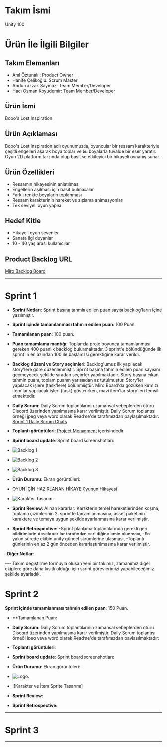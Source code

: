 # **Takım İsmi**

Unity 100

# Ürün İle İlgili Bilgiler

## Takım Elemanları

- Anıl Öztunalı : Product Owner
- Hanife Çelikoğlu: Scrum Master
- Abdurrazzak Saymaz: Team Member/Developer
- Hacı Osman Koyudemir: Team Member/Developer

## Ürün İsmi
Bobo's Lost Inspiration


## Ürün Açıklaması
Bobo's Lost Inspiration adlı oyunumuzda, oyuncular bir ressam karakteriyle çeşitli engelleri aşarak boya toplar ve bu boyalarla tuvalde bir eser yaratır. Oyun 2D platform tarzında olup basit ve etkileyici bir  hikayeli oynanış sunar. 
## Ürün Özellikleri
- Ressamın hikayesinin anlatılması
- Engellerin aşılması için basit bulmacalar
- Farklı renkte boyaların toplanması
- Ressam karakterinin hareket ve zıplama animasyonları
- Tek seviyeli oyun yapısı



## Hedef Kitle
- Hikayeli oyun sevenler
- Sanata ilgi duyanlar
- 10 - 40 yaş arası kullanıcılar


## Product Backlog URL

[Miro Backlog Board](https://miro.com/app/board/uXjVK2i0u6o=/)

---

# Sprint 1
- **Sprint Notları**: Sprint başına tahmin edilen puan sayısı backlog'ların içine yazılmıştır. 

- **Sprint içinde tamamlanması tahmin edilen puan**: 100 Puan.
- **Tamamlanan puan**: 100 puan.
  
- **Puan tamamlama mantığı**: Toplamda proje boyunca tamamlanması gereken 400 puanlık backlog bulunmaktadır. 3 sprint'e bölündüğünde ilk sprint'in en azından 100 ile başlaması gerektiğine karar verildi.

- **Backlog düzeni ve Story seçimleri**: Backlog'umuz ilk yapılacak story'lere göre düzenlenmiştir. Sprint başına tahmin edilen puan sayısını geçmeyecek şekilde sıradan seçimler yapılmaktadır. Story başına çıkan tahmin puanı, toplam puanın yarısından az tutulmuştur. Story'ler yapılacak işlere (task'lere) bölünmüştür. Miro Board'da gözüken kırmızı item'lar yapılacak işleri (task) gösterirken, mavi item'lar story'leri temsil etmektedir.



- **Daily Scrum**: Daily Scrum toplantılarının zamansal sebeplerden ötürü Discord üzerinden  yapılmasına karar verilmiştir. Daily Scrum toplantısı örneği jpeg veya word olarak Readme'de tarafımızdan paylaşılmaktadır: [Sprint 1 Daily Scrum Chats](https://github.com/hanifecelikoglu/unity100/blob/main/ProjectMenagement/Sprint%20Documents/DailyScrumMeetingNotesSprint1_.docx)

- **Toplantı görüntüleri**: [Project Menagment](https://github.com/hanifecelikoglu/unity100/tree/main/ProjectMenagement) içerisindedir.

- **Sprint board update**: Sprint board screenshotları:
- ![Backlog 1](https://github.com/hanifecelikoglu/unity100/blob/main/ProjectMenagement/Sprint%20Documents/Backlog_1.png)
- ![Backlog 2](https://github.com/hanifecelikoglu/unity100/blob/main/ProjectMenagement/Sprint%20Documents/Backlog_2.png)
- ![Backlog 3](https://github.com/hanifecelikoglu/unity100/blob/main/ProjectMenagement/Sprint%20Documents/Backlog_3.png)
  


- **Ürün Durumu**: Ekran görüntüleri:
  
-  OYUN İÇİN HAZIRLANAN HİKAYE [Oyunun Hikayesi](https://github.com/hanifecelikoglu/unity100/blob/main/ProjectMenagement/Sprint%20Documents/oyun%20hikayesi.docx)
  
- ![Karakter Tasarımı](https://github.com/hanifecelikoglu/unity100/blob/main/ProjectMenagement/Sprint%20Documents/KARAKTER_TASARIMI_SPRITELAR.jpg)
 

- **Sprint Review**: 
Alınan kararlar: Karakterin temel hareketlerinden koşma, toplama çizimlerinin  2. sprintte tamamlanmasına, asset paketinin karaktere  ve temaya uygun şekilde ayarlanmasına karar verilmiştir.

- **Sprint Retrospective:**
-Sprint planlama toplantılarında gerekli geri bildirimlerin developer'lar tarafından verildiğine emin olunması,
-En yakın sürede ekibin unity güncel sürümlerine ulaşması,
-Toplantı günlerinin en az 2 gün önceden kararlaştırılmasına karar verilmiştir.


-**Diğer Notlar**:

--- Takım değiştirme formuyla oluşan yeni bir takımız, zamanımız diğer ekiplere göre daha kısıtlı olduğu için sprint görevlerimizi yapabileceğimiz şekilde ayarladık.

# Sprint 2

**Sprint içinde tamamlanması tahmin edilen puan**: 150 Puan.
-  **Tamamlanan Puan:
-  **Daily Scrum**: Daily Scrum toplantılarının zamansal sebeplerden ötürü Discord üzerinden  yapılmasına karar verilmiştir. Daily Scrum toplantısı örneği jpeg veya word olarak Readme'de tarafımızdan paylaşılmaktadır:

-  **Toplantı görüntüleri**:

-  **Sprint board update**: Sprint board screenshotları:

-  **Ürün Durumu**: Ekran görüntüleri:
- ![Logo](https://github.com/hanifecelikoglu/unity100/blob/main/ProjectMenagement/Sprint%20Documents/Logo.png).
- ![Karakter ve İtem Sprite Tasarımı]

-  **Sprint Review**:

-  **Sprint Retrospective:** 
 


---

# Sprint 3

---
